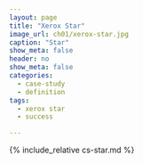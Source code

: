```yaml
---
layout: page
title: "Xerox Star"
image_url: ch01/xerox-star.jpg
caption: "Star"
show_meta: false
header: no
show_meta: false
categories:
  - case-study
  - definition
tags:
  - xerox star
  - success

---
```


{% include_relative cs-star.md %}
